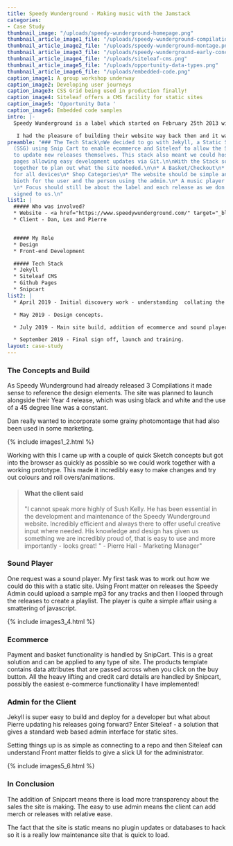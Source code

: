 ```yaml
---
title: Speedy Wunderground - Making music with the Jamstack
categories:
- Case Study
thumbnail_image: "/uploads/speedy-wunderground-homepage.png"
thumbnail_article_image1_file: "/uploads/speedy-wunderground-compilations.png"
thumbnail_article_image2_file: "/uploads/speedy-wunderground-montage.png"
thumbnail_article_image3_file: "/uploads/speedy-wunderground-early-concept.png"
thumbnail_article_image4_file: "/uploads/siteleaf-cms.png"
thumbnail_article_image5_file: "/uploads/opportunity-data-types.png"
thumbnail_article_image6_file: "/uploads/embedded-code.png"
caption_image1: A group workshop underway
caption_image2: Developing user journeys
caption_image3: CSS Grid being used in production finally!
caption_image4: Siteleaf offers a CMS facility for static sites
caption_image5: 'Opportunity Data '
caption_image6: Embedded code samples
intro: |-
  Speedy Wunderground is a label which started on February 25th 2013 with the release of “I Go Out” by Steve Mason & Emiliana Torrini. Comprising of Dan Carey, Alexis Smith and Pierre Hall, they have been releasing some amazing tunes over the last 6 years.

   I had the pleasure of building their website way back then and it was most definitely showing its age and lacked any real functionality.. A stop gap that lasted too long you might say.Luckily Speedy Wunderground were keen to revisit their site and improve the ecommerce aspect, they also had a few ideas about previewing tracks. Alexis and the team gave me free reign to define the tech stack and with that in mind I suggested going with an approach that would minimise security issues and updates.
preamble: "### The Tech Stack\nWe decided to go with Jekyll, a Static Site Generator
  (SSG) using Snip Cart to enable ecommerce and Siteleaf to allow the Speedy Team
  to update new releases themselves. This stack also meant we could host it on Github
  pages allowing easy development updates via Git.\n\nWith the Stack sorted we worked
  together to plan out what the site needed.\n\n* A Basket/Checkout\n* Responsive
  for all devices\n* Shop Categories\n* The website should be simple and easy to use
  bioth for the user and the person using the admin.\n* A music player would be good.
  \n* Focus should still be about the label and each release as we don’t have artists
  signed to us.\n"
list1: |
  ##### Who was involved?
  * Website - <a href="https://www.speedywunderground.com/" target="_blank">Speedy Wunderground</a>
  * Client - Dan, Lex and Pierre


  ##### My Role
  * Design
  * Front-end Development

  ##### Tech Stack
  * Jekyll
  * Siteleaf CMS
  * Github Pages
  * Snipcart
list2: |
  * April 2019 - Initial discovery work - understanding  collating the required functionality, agreeing intended work.

  * May 2019 - Design concepts.

  * July 2019 - Main site build, addition of ecommerce and sound player.

  * September 2019 - Final sign off, launch and training.
layout: case-study
---
```


### The Concepts and Build

As Speedy Wunderground had already released 3 Compilations it made sense to reference the design elements. The site was planned to launch alongside their Year 4 release, which was using black and white and the use of a 45 degree line was a constant.
 
Dan really wanted to incorporate some grainy photomontage that had also been used in some marketing.

{% include images1_2.html %}

Working with this I came up with a couple of quick Sketch  concepts but got into the browser as quickly as possible so we could work together with a working prototype. This made it incredibly easy to make changes and try out colours and roll overs/animations.

> #### What the client said
> "I cannot speak more highly of Sush Kelly. He has been essential in the development and maintenance of the Speedy Wunderground website. Incredibly efficient and always there to offer useful creative input where needed. His knowledge and design has given us something we are incredibly proud of, that is easy to use and more importantly - looks great! " - Pierre Hall - Marketing Manager"

### Sound Player

One request was a sound player. My first task was to work out how we could do this with a static site. Using Front matter on releases the Speedy Admin could upload a sample mp3 for any tracks and then I looped through the releases to create a playlist. The player is quite a simple affair using a smattering of javascript.


{% include images3_4.html %}


### Ecommerce

Payment and basket functionality is handled by SnipCart. This is a great solution and can be applied to any type of site. The products template contains data attributes that are passed across when you click on the buy button. All the heavy lifting and credit card details are handled by Snipcart, possibly the easiest e-commerce functionality I have implemented! 

### Admin for the Client
 
Jekyll is super easy to build and deploy for a developer but what about Pierre updating his releases going forward? Enter Siteleaf - a solution that gives a standard web based admin interface for static sites. 

Setting things up is as simple as connecting to a repo and then Siteleaf can understand Front matter fields to give a slick UI for the administrator.

{% include images5_6.html %}
 
 
### In Conclusion
 
The addition of Snipcart means there is load more transparency about the sales the site is making. The easy to use admin means the client can add merch or releases with relative ease.
 
The fact that the site is static means no plugin updates or databases to hack so it is a really low maintenance site that is quick to load.






